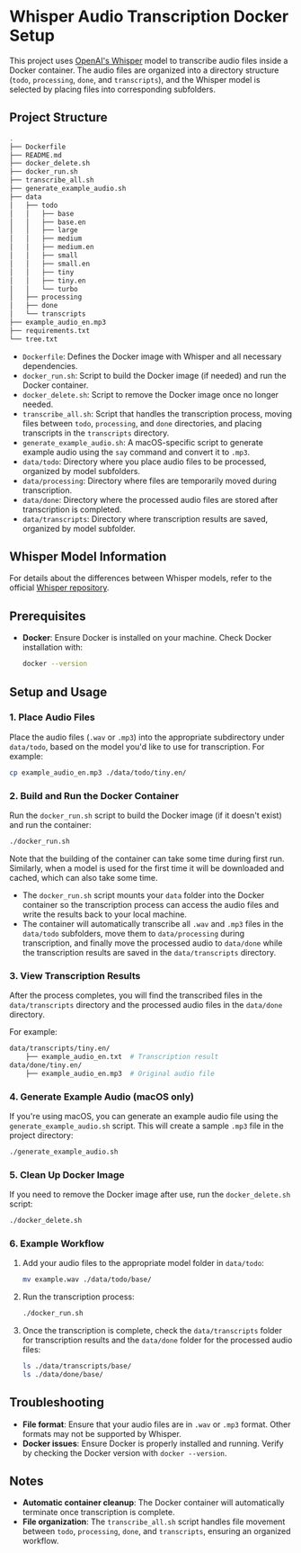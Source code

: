 
# Whisper Audio Transcription Docker Setup

This project uses [OpenAI's Whisper](https://github.com/openai/whisper) model to transcribe audio files inside a Docker container. The audio files are organized into a directory structure (`todo`, `processing`, `done`, and `transcripts`), and the Whisper model is selected by placing files into corresponding subfolders.

## Project Structure

```bash
.
├── Dockerfile
├── README.md
├── docker_delete.sh
├── docker_run.sh
├── transcribe_all.sh
├── generate_example_audio.sh
├── data
│   ├── todo
│   │   ├── base
│   │   ├── base.en
│   │   ├── large
│   │   ├── medium
│   │   ├── medium.en
│   │   ├── small
│   │   ├── small.en
│   │   ├── tiny
│   │   ├── tiny.en
│   │   └── turbo
│   ├── processing
│   ├── done
│   └── transcripts
├── example_audio_en.mp3
├── requirements.txt
└── tree.txt
```

- `Dockerfile`: Defines the Docker image with Whisper and all necessary dependencies.
- `docker_run.sh`: Script to build the Docker image (if needed) and run the Docker container.
- `docker_delete.sh`: Script to remove the Docker image once no longer needed.
- `transcribe_all.sh`: Script that handles the transcription process, moving files between `todo`, `processing`, and `done` directories, and placing transcripts in the `transcripts` directory.
- `generate_example_audio.sh`: A macOS-specific script to generate example audio using the `say` command and convert it to `.mp3`.
- `data/todo`: Directory where you place audio files to be processed, organized by model subfolders.
- `data/processing`: Directory where files are temporarily moved during transcription.
- `data/done`: Directory where the processed audio files are stored after transcription is completed.
- `data/transcripts`: Directory where transcription results are saved, organized by model subfolder.

## Whisper Model Information

For details about the differences between Whisper models, refer to the official [Whisper repository](https://github.com/openai/whisper).

## Prerequisites

- **Docker**: Ensure Docker is installed on your machine. Check Docker installation with:
  ```bash
  docker --version
  ```

## Setup and Usage

### 1. Place Audio Files

Place the audio files (`.wav` or `.mp3`) into the appropriate subdirectory under `data/todo`, based on the model you'd like to use for transcription. For example:

```bash
cp example_audio_en.mp3 ./data/todo/tiny.en/
```

### 2. Build and Run the Docker Container

Run the `docker_run.sh` script to build the Docker image (if it doesn't exist) and run the container:

```bash
./docker_run.sh
```

Note that the building of the container can take some time during first run.
Similarly, when a model is used for the first time it will be downloaded and cached, which can also take some time. 

- The `docker_run.sh` script mounts your `data` folder into the Docker container so the transcription process can access the audio files and write the results back to your local machine.
- The container will automatically transcribe all `.wav` and `.mp3` files in the `data/todo` subfolders, move them to `data/processing` during transcription, and finally move the processed audio to `data/done` while the transcription results are saved in the `data/transcripts` directory.

### 3. View Transcription Results

After the process completes, you will find the transcribed files in the `data/transcripts` directory and the processed audio files in the `data/done` directory.

For example:
```bash
data/transcripts/tiny.en/
    ├── example_audio_en.txt  # Transcription result
data/done/tiny.en/
    ├── example_audio_en.mp3  # Original audio file
```

### 4. Generate Example Audio (macOS only)

If you're using macOS, you can generate an example audio file using the `generate_example_audio.sh` script. This will create a sample `.mp3` file in the project directory:

```bash
./generate_example_audio.sh
```

### 5. Clean Up Docker Image

If you need to remove the Docker image after use, run the `docker_delete.sh` script:

```bash
./docker_delete.sh
```

### 6. Example Workflow

1. Add your audio files to the appropriate model folder in `data/todo`:
   ```bash
   mv example.wav ./data/todo/base/
   ```

2. Run the transcription process:
   ```bash
   ./docker_run.sh
   ```

3. Once the transcription is complete, check the `data/transcripts` folder for transcription results and the `data/done` folder for the processed audio files:
   ```bash
   ls ./data/transcripts/base/
   ls ./data/done/base/
   ```

## Troubleshooting

- **File format**: Ensure that your audio files are in `.wav` or `.mp3` format. Other formats may not be supported by Whisper.
- **Docker issues**: Ensure Docker is properly installed and running. Verify by checking the Docker version with `docker --version`.

## Notes

- **Automatic container cleanup**: The Docker container will automatically terminate once transcription is complete.
- **File organization**: The `transcribe_all.sh` script handles file movement between `todo`, `processing`, `done`, and `transcripts`, ensuring an organized workflow.
